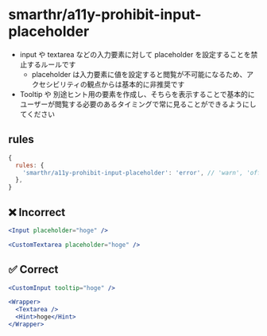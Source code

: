 # smarthr/a11y-prohibit-input-placeholder

- input や textarea などの入力要素に対して placeholder を設定することを禁止するルールです
  - placeholder は入力要素に値を設定すると閲覧が不可能になるため、アクセシビリティの観点からは基本的に非推奨です
- Tooltip や 別途ヒント用の要素を作成し、そちらを表示することで基本的にユーザーが閲覧する必要のあるタイミングで常に見ることができるようにしてください

## rules

```js
{
  rules: {
    'smarthr/a11y-prohibit-input-placeholder': 'error', // 'warn', 'off'
  },
}
```

## ❌ Incorrect

```jsx
<Input placeholder="hoge" />
```
```jsx
<CustomTextarea placeholder="hoge" />
```

## ✅ Correct

```jsx
<CustomInput tooltip="hoge" />
```
```jsx
<Wrapper>
  <Textarea />
  <Hint>hoge</Hint>
</Wrapper>
```
